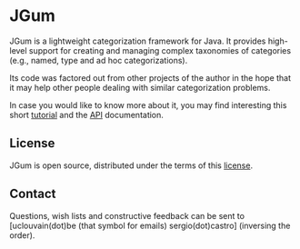 JGum
====

JGum is a lightweight categorization framework for Java.
It provides high-level support for creating and managing  complex taxonomies of categories (e.g., named, type and ad hoc categorizations).

Its code was factored out from other projects of the author in the hope that it may help other people dealing with similar categorization problems.

In case you would like to know more about it, you may find interesting this short [tutorial](http://jgum.github.com/ "JGum Tutorial") 
and the [API](http://jgum.github.com/apidocs/ "API documentation ") documentation.


License
-------

JGum is open source, distributed under the terms of this [license](LICENSE.txt).


Contact
-------

Questions, wish lists and constructive feedback can be sent to [uclouvain(dot)be (that symbol for emails) sergio(dot)castro]
\(inversing the order\).
